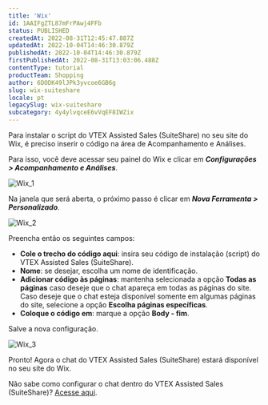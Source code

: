 ```yaml
---
title: 'Wix'
id: 1AAIFgZTL87mFrPAwj4FFb
status: PUBLISHED
createdAt: 2022-08-31T12:45:47.887Z
updatedAt: 2022-10-04T14:46:30.879Z
publishedAt: 2022-10-04T14:46:30.879Z
firstPublishedAt: 2022-08-31T13:03:06.488Z
contentType: tutorial
productTeam: Shopping
author: 6DODK49lJPk3yvcoe6GB6g
slug: wix-suiteshare
locale: pt
legacySlug: wix-suiteshare
subcategory: 4y4ylvqceE6vVqEF8IWZix
---
```


Para instalar o script do VTEX Assisted Sales (SuiteShare) no seu site do Wix, é preciso inserir o código na área de Acompanhamento e Análises.

Para isso, você deve acessar seu painel do Wix e clicar em **_Configurações > Acompanhamento e Análises_**.

![Wix_1](//images.ctfassets.net/alneenqid6w5/7H7h9u61B7hV52gAJlzOtv/bf8fb87c8ee103a11575009809a83510/Wix_1.png)

Na janela que será aberta, o próximo passo é clicar em **_Nova Ferramenta > Personalizado_**.

![Wix_2](//images.ctfassets.net/alneenqid6w5/26eIVGEMNUEfq9FmPzE2T1/46e34a3251d12d5471d45d37d2cffa81/Wix_2.png)

Preencha então os seguintes campos:
- **Cole o trecho do código aqui**: insira seu código de instalação (script) do VTEX Assisted Sales (SuiteShare).
- **Nome**: se desejar, escolha um nome de identificação.
- **Adicionar código às páginas**: mantenha selecionada a opção **Todas as páginas** caso deseje que o chat apareça em todas as páginas do site. Caso deseje que o chat esteja disponível somente em algumas páginas do site, selecione a opção **Escolha páginas específicas**.
- **Coloque o código em**: marque a opção **Body - fim**.

Salve a nova configuração.

![Wix_3](//images.ctfassets.net/alneenqid6w5/1HQbRhPZamrTy4qwMtR1iM/0b9835329e68004479cf4d8cf49212a9/Wix_3.png)

Pronto! Agora o chat do VTEX Assisted Sales (SuiteShare) estará disponível no seu site do Wix.

Não sabe como configurar o chat dentro do VTEX Assisted Sales (SuiteShare)? [Acesse aqui](https://help.vtex.com/pt/tutorial/chat--2HdGrTcSYL1ZIXy7QTWE5).
